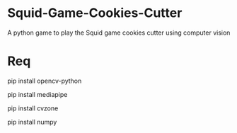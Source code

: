 # Squid-Game-Cookies-Cutter
A python game to play the Squid game cookies cutter using computer vision

# Req

pip install opencv-python

pip install mediapipe

pip install cvzone

pip install numpy

